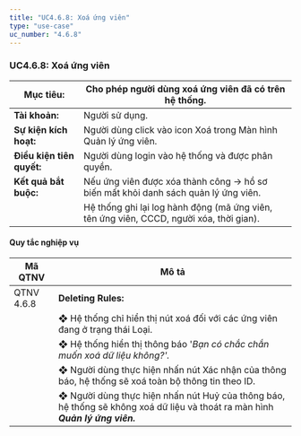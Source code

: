 ```yaml
---
title: "UC4.6.8: Xoá ứng viên"
type: "use-case"
uc_number: "4.6.8"
---
```


### UC4.6.8: Xoá ứng viên

| **Mục tiêu:** | Cho phép người dùng xoá ứng viên đã có trên hệ thống. |
| --- | --- |
| **Tài khoản:** | Người sử dụng. |
| **Sự kiện kích hoạt:** | Người dùng click vào icon Xoá trong Màn hình Quản lý ứng viên. |
| **Điều kiện tiên quyết:** | Người dùng login vào hệ thống và được phân quyền. |
| **Kết quả bắt buộc:** | Nếu ứng viên được xóa thành công → hồ sơ biến mất khỏi danh sách quản lý ứng viên. |
|  | Hệ thống ghi lại log hành động (mã ứng viên, tên ứng viên, CCCD, người xóa, thời gian). |

#### Quy tắc nghiệp vụ

| **Mã QTNV** | **Mô tả** |
| --- | --- |
| QTNV 4.6.8 | **Deleting Rules:** |
|  | ❖ Hệ thống chỉ hiển thị nút xoá đối với các ứng viên đang ở trạng thái Loại. |
|  | ❖ Hệ thống hiển thị thông báo '*Bạn có chắc chắn muốn xoá dữ liệu không?'.* |
|  | ❖ Người dùng thực hiện nhấn nút Xác nhận của thông báo, hệ thống sẽ xoá toàn bộ thông tin theo ID. |
|  | ❖ Người dùng thực hiện nhấn nút Huỷ của thông báo, hệ thống sẽ không xoá dữ liệu và thoát ra màn hình ***Quản lý ứng viên.*** |
